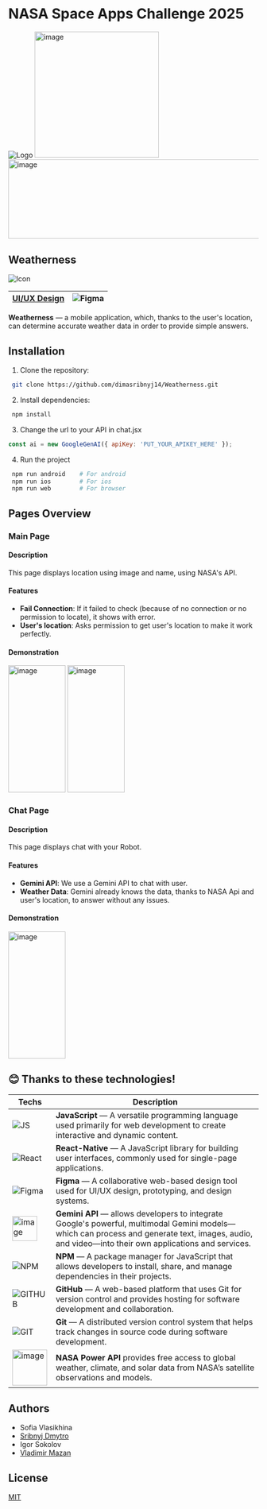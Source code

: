 # NASA Space Apps Challenge 2025

![Logo](https://assets.spaceappschallenge.org/media/images/Colorway2-Color_White3x.width-440.jpegquality-60.png)
<img width="250" height="254" alt="image" src="https://github.com/user-attachments/assets/589b055d-1ba0-4bbd-8bd6-52d97f9301b4" />
<img width="512" height="160.5" alt="image" src="https://github.com/user-attachments/assets/81ad3886-5926-4e53-ab4d-fd42f5194adf" />



## Weatherness 
![Icon](https://i.ibb.co/1GVB8s4L/Icon-1.png)

|   [UI/UX Design](https://www.figma.com/design/0Gk9qM5WzTmTvaFd0uC3hB/dddd?node-id=0-1)     |       ![Figma](https://skillicons.dev/icons?i=figma)                                                                               |
|-----------------|--------------------------------------------------------------------------------------------|


**Weatherness** — a mobile application, which, thanks to the user's location, can determine accurate weather data in order to provide simple answers.

## Installation

1. Clone the repository:
```bash
 git clone https://github.com/dimasribnyj14/Weatherness.git
```

2. Install dependencies:
```bash
 npm install
```

3. Change the url to your API in chat.jsx
```js
const ai = new GoogleGenAI({ apiKey: 'PUT_YOUR_APIKEY_HERE' });
```
    
4. Run the project
```bash
 npm run android    # For android
 npm run ios        # For ios
 npm run web        # For browser
```

## Pages Overview

### Main Page
#### Description
This page displays location using image and name, using NASA's API.
#### Features
- **Fail Connection**: If it failed to check (because of no connection or no permission to locate), it shows with error.
- **User's location**: Asks permission to get user's location to make it work perfectly.
#### Demonstration
<img width="115" height="256" alt="image" src="https://github.com/user-attachments/assets/04971710-9b63-4186-8e9c-f29c7572a546" />
<img width="115" height="256" alt="image" src="https://github.com/user-attachments/assets/afc18094-e03a-4c6b-9d4c-d7b58e530076" />

### Chat Page
#### Description
This page displays chat with your Robot.
#### Features
- **Gemini API**: We use a Gemini API to chat with user.
- **Weather Data**: Gemini already knows the data, thanks to NASA Api and user's location, to answer without any issues.
#### Demonstration
<img width="115" height="256" alt="image" src="https://github.com/user-attachments/assets/96d8a5e4-fffb-4b43-837f-627e8d816502" />

## 😊 Thanks to these technologies!
| Techs      | Description                                                                                     |
|-----------------|--------------------------------------------------------------------------------------------|
| ![JS](https://skillicons.dev/icons?i=js)        | **JavaScript** — A versatile programming language used primarily for web development to create interactive and dynamic content. |
| ![React](https://skillicons.dev/icons?i=react)     | **React-Native** — A JavaScript library for building user interfaces, commonly used for single-page applications.                                                               |
| ![Figma](https://skillicons.dev/icons?i=figma)     | **Figma** — A collaborative web-based design tool used for UI/UX design, prototyping, and design systems.                                                                                     |
| <img width="50" height="50" alt="image" src="https://github.com/user-attachments/assets/d7051ce4-82a0-40c8-ac4e-0f6f502ddbba" />      | **Gemini API** — allows developers to integrate Google's powerful, multimodal Gemini models—which can process and generate text, images, audio, and video—into their own applications and services.                              |
| ![NPM](https://skillicons.dev/icons?i=npm)    | **NPM** — A package manager for JavaScript that allows developers to install, share, and manage dependencies in their projects.                                                     |
| ![GITHUB](https://skillicons.dev/icons?i=github)    | **GitHub** — A web-based platform that uses Git for version control and provides hosting for software development and collaboration.                                                                                     |
| ![GIT](https://skillicons.dev/icons?i=git)       | **Git** — A distributed version control system that helps track changes in source code during software development.                |
| <img width="70" height="72" alt="image" src="https://github.com/user-attachments/assets/6b4288aa-d806-4595-9ca2-69f8bbde67ce" />| **NASA Power API** provides free access to global weather, climate, and solar data from NASA’s satellite observations and models. |

## Authors
- Sofia Vlasikhina
- [Sribnyj Dmytro](https://www.github.com/dimasribnyj14)
- Igor Sokolov
- [Vladimir Mazan](https://github.com/CaptainGames12)

## License

[MIT](https://choosealicense.com/licenses/mit/)
